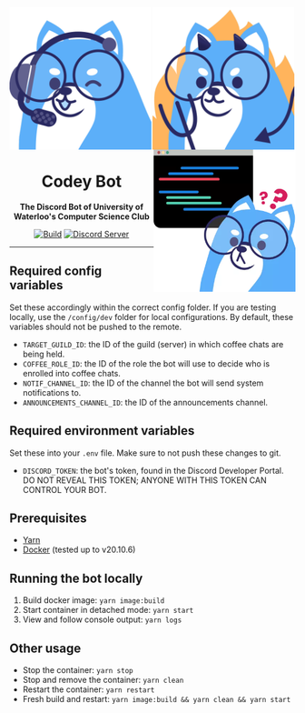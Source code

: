 <div align="center">

<img src="assets/codeyProduction.png" width="250" height="250" align="left">
<img src="assets/codeyStaging.png" width="250" height="250" align="center">
<img src="assets/codeyDevelopment.png" width="250" height="250" align="right">

<br />

# Codey Bot

**The Discord Bot of University of Waterloo's Computer Science Club**

[![Build](https://github.com/uwcsc/codeybot/actions/workflows/build.yml/badge.svg?branch=master)](https://github.com/uwcsc/codeybot/actions/workflows/build.yml?query=branch%3Amaster)
[![Discord Server](https://discord.com/api/guilds/667823274201448469/widget.png)](https://discord.gg/pHfYBCg)

</div>

---

## Required config variables

Set these accordingly within the correct config folder. If you are testing locally, use the `/config/dev` folder for local configurations. By default, these variables should not be pushed to the remote.

- `TARGET_GUILD_ID`: the ID of the guild (server) in which coffee chats are being held.
- `COFFEE_ROLE_ID`: the ID of the role the bot will use to decide who is enrolled into coffee chats.
- `NOTIF_CHANNEL_ID`: the ID of the channel the bot will send system notifications to.
- `ANNOUNCEMENTS_CHANNEL_ID`: the ID of the announcements channel.

## Required environment variables

Set these into your `.env` file. Make sure to not push these changes to git.

- `DISCORD_TOKEN`: the bot's token, found in the Discord Developer Portal. DO NOT REVEAL THIS TOKEN; ANYONE WITH THIS TOKEN CAN CONTROL YOUR BOT.

## Prerequisites

- [Yarn](https://classic.yarnpkg.com/en/docs/install)
- [Docker](https://docs.docker.com/get-docker/) (tested up to v20.10.6)

## Running the bot locally

1. Build docker image: `yarn image:build`
1. Start container in detached mode: `yarn start`
1. View and follow console output: `yarn logs`

## Other usage

- Stop the container: `yarn stop`
- Stop and remove the container: `yarn clean`
- Restart the container: `yarn restart`
- Fresh build and restart: `yarn image:build && yarn clean && yarn start`
